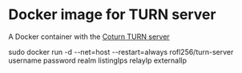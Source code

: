 # Docker image for TURN server
A Docker container with the [Coturn TURN server](https://github.com/coturn/coturn)

sudo docker run -d --net=host --restart=always rofl256/turn-server username password realm listingIps relayIp externalIp
